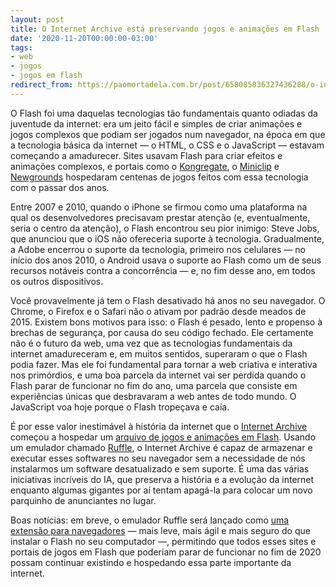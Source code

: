 ```yaml
---
layout: post
title: O Internet Archive está preservando jogos e animações em Flash
date: '2020-11-20T00:00:00-03:00'
tags:
- web
- jogos
- jogos em flash
redirect_from: https://paomortadela.com.br/post/658085836327436288/o-internet-archive-est%C3%A1-preservando-jogos-e
---
```

O Flash foi uma daquelas tecnologias tão fundamentais quanto odiadas da juventude da internet: era um jeito fácil e simples de criar animações e jogos complexos que podiam ser jogados num navegador, na época em que a tecnologia básica da internet — o HTML, o CSS e o JavaScript — estavam começando a amadurecer. Sites usavam Flash para criar efeitos e animações complexos, e portais como o [Kongregate](https://www.kongregate.com), o [Miniclip](https://www.miniclip.com) e [Newgrounds](https://www.newgrounds.com) hospedaram centenas de jogos feitos com essa tecnologia com o passar dos anos.

Entre 2007 e 2010, quando o iPhone se firmou como uma plataforma na qual os desenvolvedores precisavam prestar atenção (e, eventualmente, seria o centro da atenção), o Flash encontrou seu pior inimigo: Steve Jobs, que anunciou que o iOS não ofereceria suporte à tecnologia. Gradualmente, a Adobe encerrou o suporte da tecnologia, primeiro nos celulares — no início dos anos 2010, o Android usava o suporte ao Flash como um de seus recursos notáveis contra a concorrência — e, no fim desse ano, em todos os outros dispositivos.

Você provavelmente já tem o Flash desativado há anos no seu navegador. O Chrome, o Firefox e o Safari não o ativam por padrão desde meados de 2015. Existem bons motivos para isso: o Flash é pesado, lento e propenso à brechas de segurança, por causa do seu código fechado. Ele certamente não é o futuro da web, uma vez que as tecnologias fundamentais da internet amadureceram e, em muitos sentidos, superaram o que o Flash podia fazer. Mas ele foi fundamental para tornar a web criativa e interativa nos primórdios, e uma boa parcela da internet vai ser perdida quando o Flash parar de funcionar no fim do ano, uma parcela que consiste em experiências únicas que desbravaram a web antes de todo mundo. O JavaScript voa hoje porque o Flash tropeçava e caía.

É por esse valor inestimável à história da internet que o [Internet Archive](https://blog.archive.org/2020/11/19/flash-animations-live-forever-at-the-internet-archive/) começou a hospedar um [arquivo de jogos e animações em Flash](https://archive.org/details/softwarelibrary_flash). Usando um emulador chamado [Ruffle](https://ruffle.rs/), o Internet Archive é capaz de armazenar e executar esses softwares no seu navegador sem a necessidade de nós instalarmos um software desatualizado e sem suporte. É uma das várias iniciativas incríveis do IA, que preserva a história e a evolução da internet enquanto algumas gigantes por aí tentam apagá-la para colocar um novo parquinho de anunciantes no lugar.

Boas notícias: em breve, o emulador Ruffle será lançado como [uma extensão para navegadores](https://ruffle.rs/#usage) — mais leve, mais ágil e mais seguro do que instalar o Flash no seu computador —, permitindo que todos esses sites e portais de jogos em Flash que poderiam parar de funcionar no fim de 2020 possam continuar existindo e hospedando essa parte importante da internet.

